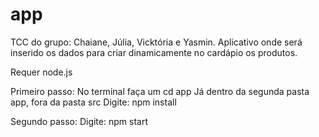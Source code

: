 # app
TCC do grupo: Chaiane, Júlia, Vicktória e Yasmin. 
Aplicativo onde será inserido os dados para criar dinamicamente no cardápio os produtos.

Requer node.js

Primeiro passo:
No terminal faça um cd app
Já dentro da segunda pasta app, fora da pasta src
Digite: npm install

Segundo passo:
Digite: npm start
